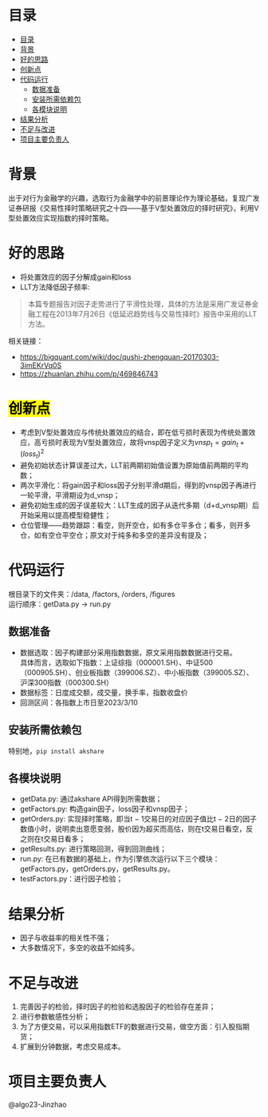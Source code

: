 # 目录
- [目录](#目录)
- [背景](#背景)
- [好的思路](#好的思路)
- [创新点](#创新点)
- [代码运行](#代码运行)
  - [数据准备](#数据准备)
  - [安装所需依赖包](#安装所需依赖包)
  - [各模块说明](#各模块说明)
- [结果分析](#结果分析)
- [不足与改进](#不足与改进)
- [项目主要负责人](#项目主要负责人)
# 背景
出于对行为金融学的兴趣，选取行为金融学中的前景理论作为理论基础，复现广发证券研报《交易性择时策略研究之十四——基于V型处置效应的择时研究》，利用V型处置效应实现指数的择时策略。
# 好的思路
- 将处置效应的因子分解成gain和loss
- LLT方法降低因子频率:  
>本篇专题报告对因子走势进行了平滑性处理，具体的方法是采用广发证券金融工程在2013年7月26日《低延迟趋势线与交易性择时》报告中采用的LLT方法。

相关链接：
- https://bigquant.com/wiki/doc/qushi-zhengquan-20170303-3imEKrVq0S  
- https://zhuanlan.zhihu.com/p/469846743
# <mark>创新点<mark>
<script type="text/javascript" src="http://cdn.mathjax.org/mathjax/latest/MathJax.js?config=default"></script>
- 考虑到V型处置效应与传统处置效应的结合，即在低亏损时表现为传统处置效应，高亏损时表现为V型处置效应，故将vnsp因子定义为$vnsp_t=gain_t + (loss_t)^2$
- 避免初始状态计算误差过大，LLT前两期初始值设置为原始值前两期的平均数；
- 两次平滑化：将gain因子和loss因子分别平滑d期后，得到的vnsp因子再进行一轮平滑，平滑期设为d_vnsp；
- 避免初始生成的因子误差较大：LLT生成的因子从迭代多期（d+d_vnsp期）后开始采用以提高模型稳健性；
- 仓位管理——趋势跟踪：看空，则开空仓，如有多仓平多仓；看多，则开多仓，如有空仓平空仓；原文对于纯多和多空的差异没有提及；  
# 代码运行
根目录下的文件夹：/data, /factors, /orders, /figures  
运行顺序：getData.py -> run.py
## 数据准备
- 数据选取：因子构建部分采用指数数据，原文采用指数数据进行交易。  
具体而言，选取如下指数：上证综指（000001.SH）、中证500（000905.SH）、创业板指数（399006.SZ）、中小板指数（399005.SZ）、沪深300指数（000300.SH）
- 数据标签：日度成交额，成交量，换手率，指数收盘价
- 回测区间：各指数上市日至2023/3/10  
## 安装所需依赖包
特别地，`pip install akshare`
## 各模块说明
- getData.py: 通过akshare API得到所需数据；   
- getFactors.py: 构造gain因子，loss因子和vnsp因子；  
- getOrders.py: 实现择时策略，即当t − 1交易日的对应因子值比t − 2日的因子数值小时，说明卖出意愿变弱，股价因为超买而高估，则在t交易日看空，反之则在t交易日看多；
- getResults.py: 进行策略回测，得到回测曲线；
- run.py: 在已有数据的基础上，作为引擎依次运行以下三个模块：getFactors.py，getOrders.py，getResults.py。
- testFactors.py：进行因子检验；
# 结果分析
- 因子与收益率的相关性不强；
- 大多数情况下，多空的收益不如纯多。
# 不足与改进
1. 完善因子的检验，择时因子的检验和选股因子的检验存在差异；
2. 进行参数敏感性分析；
3. 为了方便交易，可以采用指数ETF的数据进行交易，做空方面：引入股指期货；
4. 扩展到分钟数据，考虑交易成本。
# 项目主要负责人
@algo23-Jinzhao